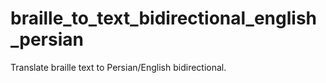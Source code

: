 # braille_to_text_bidirectional_english_persian
Translate braille text to Persian/English  bidirectional.
